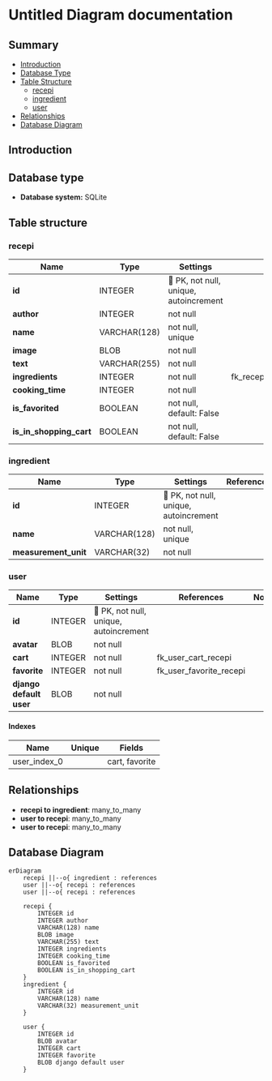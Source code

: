 # Untitled Diagram documentation
## Summary

- [Introduction](#introduction)
- [Database Type](#database-type)
- [Table Structure](#table-structure)
	- [recepi](#recepi)
	- [ingredient](#ingredient)
	- [user](#user)
- [Relationships](#relationships)
- [Database Diagram](#database-diagram)

## Introduction

## Database type

- **Database system:** SQLite
## Table structure

### recepi

| Name        | Type          | Settings                      | References                    | Note                           |
|-------------|---------------|-------------------------------|-------------------------------|--------------------------------|
| **id** | INTEGER | 🔑 PK, not null, unique, autoincrement |  | |
| **author** | INTEGER | not null |  | |
| **name** | VARCHAR(128) | not null, unique |  | |
| **image** | BLOB | not null |  | |
| **text** | VARCHAR(255) | not null |  | |
| **ingredients** | INTEGER | not null | fk_recepi_ingredients_ingredient | |
| **cooking_time** | INTEGER | not null |  | |
| **is_favorited** | BOOLEAN | not null, default: False |  | |
| **is_in_shopping_cart** | BOOLEAN | not null, default: False |  | | 


### ingredient

| Name        | Type          | Settings                      | References                    | Note                           |
|-------------|---------------|-------------------------------|-------------------------------|--------------------------------|
| **id** | INTEGER | 🔑 PK, not null, unique, autoincrement |  | |
| **name** | VARCHAR(128) | not null, unique |  | |
| **measurement_unit** | VARCHAR(32) | not null |  | | 


### user

| Name        | Type          | Settings                      | References                    | Note                           |
|-------------|---------------|-------------------------------|-------------------------------|--------------------------------|
| **id** | INTEGER | 🔑 PK, not null, unique, autoincrement |  | |
| **avatar** | BLOB | not null |  | |
| **cart** | INTEGER | not null | fk_user_cart_recepi | |
| **favorite** | INTEGER | not null | fk_user_favorite_recepi | |
| **django default user** | BLOB | not null |  | | 


#### Indexes
| Name | Unique | Fields |
|------|--------|--------|
| user_index_0 |  | cart, favorite |
## Relationships

- **recepi to ingredient**: many_to_many
- **user to recepi**: many_to_many
- **user to recepi**: many_to_many

## Database Diagram

```mermaid
erDiagram
	recepi ||--o{ ingredient : references
	user ||--o{ recepi : references
	user ||--o{ recepi : references

	recepi {
		INTEGER id
		INTEGER author
		VARCHAR(128) name
		BLOB image
		VARCHAR(255) text
		INTEGER ingredients
		INTEGER cooking_time
		BOOLEAN is_favorited
		BOOLEAN is_in_shopping_cart
	}
	ingredient {
		INTEGER id
		VARCHAR(128) name
		VARCHAR(32) measurement_unit
	}

	user {
		INTEGER id
		BLOB avatar
		INTEGER cart
		INTEGER favorite
		BLOB django default user
	}
```
